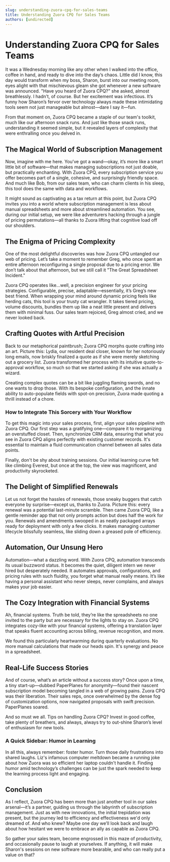 ```yaml
---
slug: understanding-zuora-cpq-for-sales-teams
title: Understanding Zuora CPQ for Sales Teams
authors: [undirected]
---
```



# Understanding Zuora CPQ for Sales Teams

It was a Wednesday morning like any other when I walked into the office, coffee in hand, and ready to dive into the day’s chaos. Little did I know, this day would transform when my boss, Sharon, burst into our meeting room, eyes alight with that mischievous gleam she got whenever a new software was announced. "Have you heard of Zuora CPQ?" she asked, almost breathlessly. I hadn’t, of course. But her excitement was infectious. It’s funny how Sharon’s fervor over technology always made these intimidating tools seem not just manageable but almost—dare I say it—fun. 

From that moment on, Zuora CPQ became a staple of our team's toolkit, much like our afternoon snack runs. And just like those snack runs, understanding it seemed simple, but it revealed layers of complexity that were enthralling once you delved in.

## The Magical World of Subscription Management

Now, imagine with me here. You’ve got a wand—okay, it’s more like a smart little bit of software—that makes managing subscriptions not just doable, but practically enchanting. With Zuora CPQ, every subscription service you offer becomes part of a single, cohesive, and surprisingly friendly space. And much like Bob, from our sales team, who can charm clients in his sleep, this tool does the same with data and workflows.

It might sound as captivating as a tax return at this point, but Zuora CPQ invites you into a world where subscription management is less about manual spreadsheets and more about streamlined automation. You see, during our initial setup, we were like adventurers hacking through a jungle of pricing permutations—all thanks to Zuora lifting that cognitive load off our shoulders.

## The Enigma of Pricing Complexity

One of the most delightful discoveries was how Zuora CPQ untangled our web of pricing. Let’s take a moment to remember Greg, who once spent an entire afternoon reconfiguring a single proposal due to a pricing error. We don’t talk about that afternoon, but we still call it "The Great Spreadsheet Incident."

Zuora CPQ operates like…well, a precision engineer for your pricing strategies. Configurable, precise, adaptable—essentially, it’s Greg’s new best friend. When wrapping your mind around dynamic pricing feels like herding cats, this tool is your trusty cat wrangler. It takes tiered pricing, volume discounts, bundles them up like a neat little present and delivers them with minimal fuss. Our sales team rejoiced, Greg almost cried, and we never looked back.

## Crafting Quotes with Artful Precision

Back to our metaphorical paintbrush; Zuora CPQ morphs quote crafting into an art. Picture this: Lydia, our resident deal closer, known for her notoriously long emails, now briskly finalized a quote as if she were merely sketching out a grocery list. Zuora transformed her process with its intuitive quote-to-approval workflow, so much so that we started asking if she was actually a wizard.

Creating complex quotes can be a bit like juggling flaming swords, and no one wants to drop those. With its bespoke configuration, and the innate ability to auto-populate fields with spot-on precision, Zuora made quoting a thrill instead of a chore.

### How to Integrate This Sorcery with Your Workflow

To get this magic into your sales process, first, align your sales pipeline with Zuora CPQ. Our first step was a gratifying one—compare it to reorganizing an overstuffed closet. Then, synchronize CRM data, ensuring that what you see in Zuora CPQ aligns perfectly with existing customer records. It's essential to maintain a fluid communication channel between all sales data points.

Finally, don't be shy about training sessions. Our initial learning curve felt like climbing Everest, but once at the top, the view was magnificent, and productivity skyrocketed. 

## The Delight of Simplified Renewals

Let us not forget the hassles of renewals, those sneaky buggers that catch everyone by surprise—except us, thanks to Zuora. Picture this: every renewal was a potential last-minute scramble. Then came Zuora CPQ, like a gentle reminder app that not only prompts action but does half the work for you. Renewals and amendments swooped in as neatly packaged arrays ready for deployment with only a few clicks. It makes managing customer lifecycle blissfully seamless, like sliding down a greased pole of efficiency.  

## Automation, Our Unsung Hero

Automation—what a dazzling word. With Zuora CPQ, automation transcends its usual buzzword status. It becomes the quiet, diligent intern we never hired but desperately needed. It automates approvals, configurations, and pricing rules with such fluidity, you forget what manual really means. It’s like having a personal assistant who never sleeps, never complains, and always makes your job easier.

## The Cozy Integration with Financial Systems

Ah, financial systems. Truth be told, they’re like the spreadsheets no one invited to the party but are necessary for the lights to stay on. Zuora CPQ integrates cozy-like with your financial systems, offering a translation layer that speaks fluent accounting across billing, revenue recognition, and more. 

We found this particularly heartwarming during quarterly evaluations. No more manual calculations that made our heads spin. It's synergy and peace in a spreadsheet.

## Real-Life Success Stories

And of course, what’s an article without a success story? Once upon a time, a tiny start-up—dubbed PaperPlanes for anonymity—found their nascent subscription model becoming tangled in a web of growing pains. Zuora CPQ was their liberation. Their sales reps, once overwhelmed by the dense fog of customization options, now navigated proposals with swift precision. PaperPlanes soared.

And so must we all. Tips on handling Zuora CPQ? Invest in good coffee, take plenty of breathers, and always, always try to out-shine Sharon’s level of enthusiasm for new tools.

### A Quick Sidebar: Humor in Learning

In all this, always remember: foster humor. Turn those daily frustrations into shared laughs. Liz's infamous computer meltdown became a running joke about how Zuora was so efficient her laptop couldn't handle it. Finding humor amid technology’s challenges can be just the spark needed to keep the learning process light and engaging.

## Conclusion

As I reflect, Zuora CPQ has been more than just another tool in our sales arsenal—it’s a partner, guiding us through the labyrinth of subscription management. Just as with new innovations, the initial trepidation was present, but the journey led to efficiency and effectiveness we'd only dreamed of. And who knew? Maybe one day we’ll look back and laugh about how hesitant we were to embrace an ally as capable as Zuora CPQ. 

So gather your sales team, become engrossed in this maze of productivity, and occasionally pause to laugh at yourselves. If anything, it will make Sharon's sessions on new software more bearable, and who can really put a value on that?